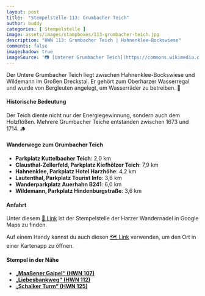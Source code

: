 ```yaml
---
layout: post
title:  "Stempelstelle 113: Grumbacher Teich"
author: buddy
categories: [ Stempelstelle ]
image: assets/images/stampboxes/113-grumbacher-teich.jpg
description: "HWN 113: Grumbacher Teich | Hahnenklee-Bockswiese"
comments: false
imageshadow: true
imageSource: '📷 [Unterer Grumbacher Teich](https://commons.wikimedia.org/wiki/File:Unterer_Grumbacher_Teich.JPG) von <a href="//commons.wikimedia.org/wiki/User:BRFBlake" title="User:BRFBlake">BRFBlake</a> unter Lizenz [CC BY-SA 3.0](https://creativecommons.org/licenses/by-sa/3.0)'
---
```


Der Untere Grumbacher Teich liegt zwischen Hahnenklee-Bockswiese und Wildemann im Großen Dreckstal. Er gehört zum Oberharzer Wasserregal und wurde von Bergleuten angelegt, um Wasserräder zu betreiben. 🌊

#### Historische Bedeutung

Der Teich diente nicht nur der Energiegewinnung, sondern auch dem Holzflößen. Mehrere Grumbacher Teiche entstanden zwischen 1673 und 1714. 🪵

#### Wanderwege zum Grumbacher Teich

- **Parkplatz Kuttelbacher Teich**: 2,0 km
- **Clausthal-Zellerfeld, Parkplatz Kiefhölzer Teich**: 7,9 km
- **Hahnenklee, Parkplatz Hotel Harzhöhe**: 4,2 km
- **Lautenthal, Parkplatz Tourist Info**: 3,6 km
- **Wanderparkplatz Auerhahn B241**: 6,0 km
- **Wildemann, Parkplatz Hindenburgstraße**: 3,6 km

#### Anfahrt

Unter diesem [📍 Link](https://www.google.com/maps/dir/?api=1&origin=&destination=51.84918%2C%2010.29940) ist der Stempelstelle der Harzer Wandernadel in Google Maps zu finden.

<div class="android-only">
  Auf einem Handy kannst du auch diesen 
  <a href="geo:51.84918,10.29940">🗺️ Link</a> 
  verwenden, um den Ort in einer Kartenapp zu öffnen.
  <p></p>
</div>

#### Stempel in der Nähe

- [**„Maaßener Gaipel“ (HWN 107)**](/stempelstelle-107-maassener-gaipel)
- [**„Liebesbankweg“ (HWN 112)**](/stempelstelle-112-liebesbank)
- [**„Schalker Turm“ (HWN 125)**](/stempelstelle-125-schalker-turm)
